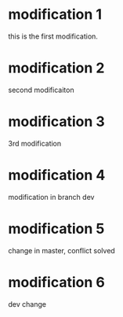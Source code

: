 # modification 1

this is the first modification.

# modification 2

second modificaiton

# modification 3

3rd modification

# modification 4

modification in branch dev

# modification 5

change in master, conflict solved

# modification 6

dev change

